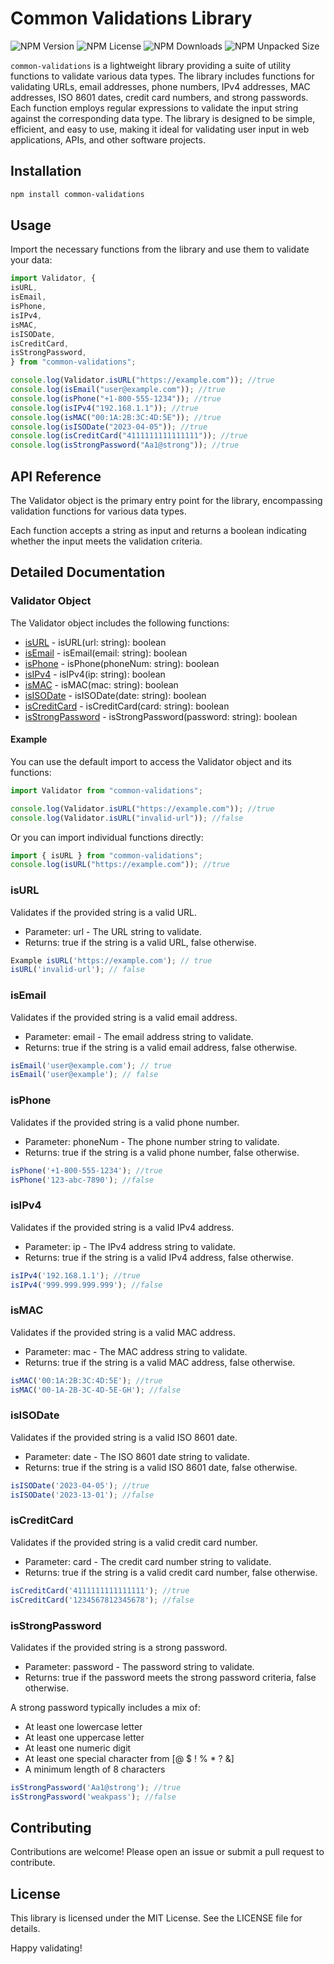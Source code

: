 # Common Validations Library

![NPM Version](https://img.shields.io/npm/v/common-validations)
![NPM License](https://img.shields.io/npm/l/common-validations)
![NPM Downloads](https://img.shields.io/npm/dt/common-validations)
![NPM Unpacked Size](https://img.shields.io/npm/unpacked-size/common-validations)

`common-validations` is a lightweight library providing a suite of utility functions to validate various data types. The library includes functions for validating URLs, email addresses, phone numbers, IPv4 addresses, MAC addresses, ISO 8601 dates, credit card numbers, and strong passwords. Each function employs regular expressions to validate the input string against the corresponding data type. The library is designed to be simple, efficient, and easy to use, making it ideal for validating user input in web applications, APIs, and other software projects.

## Installation

```bash
npm install common-validations
```

## Usage

Import the necessary functions from the library and use them to validate your data:

```javascript
import Validator, {
isURL,
isEmail,
isPhone,
isIPv4,
isMAC,
isISODate,
isCreditCard,
isStrongPassword,
} from "common-validations";

console.log(Validator.isURL("https://example.com")); //true
console.log(isEmail("user@example.com")); //true
console.log(isPhone("+1-800-555-1234")); //true
console.log(isIPv4("192.168.1.1")); //true
console.log(isMAC("00:1A:2B:3C:4D:5E")); //true
console.log(isISODate("2023-04-05")); //true
console.log(isCreditCard("4111111111111111")); //true
console.log(isStrongPassword("Aa1@strong")); //true
```

## API Reference

The Validator object is the primary entry point for the library, encompassing validation functions for various data types.

Each function accepts a string as input and returns a boolean indicating whether the input meets the validation criteria.

## Detailed Documentation

### Validator Object

The Validator object includes the following functions:

- [isURL](#isurl) - isURL(url: string): boolean
- [isEmail](#isemail) - isEmail(email: string): boolean
- [isPhone](#isphone) - isPhone(phoneNum: string): boolean
- [isIPv4](#isipv4) - isIPv4(ip: string): boolean
- [isMAC](#ismac) - isMAC(mac: string): boolean
- [isISODate](#isisodate) - isISODate(date: string): boolean
- [isCreditCard](#iscreditcard) - isCreditCard(card: string): boolean
- [isStrongPassword](#isstrongpassword) - isStrongPassword(password: string): boolean

#### Example

You can use the default import to access the Validator object and its functions:

```javascript
import Validator from "common-validations";

console.log(Validator.isURL("https://example.com")); //true
console.log(Validator.isURL("invalid-url")); //false
```

Or you can import individual functions directly:

```javascript
import { isURL } from "common-validations";
console.log(isURL("https://example.com")); //true
```

### isURL

Validates if the provided string is a valid URL.

- Parameter: url - The URL string to validate.
- Returns: true if the string is a valid URL, false otherwise.

```javascript
Example isURL('https://example.com'); // true
isURL('invalid-url'); // false 
```

### isEmail

Validates if the provided string is a valid email address.

- Parameter: email - The email address string to validate.
- Returns: true if the string is a valid email address, false otherwise.

```javascript
isEmail('user@example.com'); // true
isEmail('user@example'); // false
```

### isPhone

Validates if the provided string is a valid phone number.

- Parameter: phoneNum - The phone number string to validate.
- Returns: true if the string is a valid phone number, false otherwise.

```javascript
isPhone('+1-800-555-1234'); //true
isPhone('123-abc-7890'); //false
```

### isIPv4

Validates if the provided string is a valid IPv4 address.

- Parameter: ip - The IPv4 address string to validate.
- Returns: true if the string is a valid IPv4 address, false otherwise.

```javascript
isIPv4('192.168.1.1'); //true
isIPv4('999.999.999.999'); //false
```

### isMAC

Validates if the provided string is a valid MAC address.

- Parameter: mac - The MAC address string to validate.
- Returns: true if the string is a valid MAC address, false otherwise.

```javascript
isMAC('00:1A:2B:3C:4D:5E'); //true
isMAC('00-1A-2B-3C-4D-5E-GH'); //false
```

### isISODate

Validates if the provided string is a valid ISO 8601 date.

- Parameter: date - The ISO 8601 date string to validate.
- Returns: true if the string is a valid ISO 8601 date, false otherwise.

```javascript
isISODate('2023-04-05'); //true
isISODate('2023-13-01'); //false
```

### isCreditCard

Validates if the provided string is a valid credit card number.

- Parameter: card - The credit card number string to validate.
- Returns: true if the string is a valid credit card number, false otherwise.

```javascript
isCreditCard('4111111111111111'); //true
isCreditCard('1234567812345678'); //false
```

### isStrongPassword

Validates if the provided string is a strong password.

- Parameter: password - The password string to validate.
- Returns: true if the password meets the strong password criteria, false otherwise.

A strong password typically includes a mix of:

- At least one lowercase letter
- At least one uppercase letter
- At least one numeric digit
- At least one special character from [@ $ ! % * ? &]
- A minimum length of 8 characters

```javascript
isStrongPassword('Aa1@strong'); //true 
isStrongPassword('weakpass'); //false
```

## Contributing

Contributions are welcome! Please open an issue or submit a pull request to contribute.

## License

This library is licensed under the MIT License. See the LICENSE file for details.

Happy validating!
